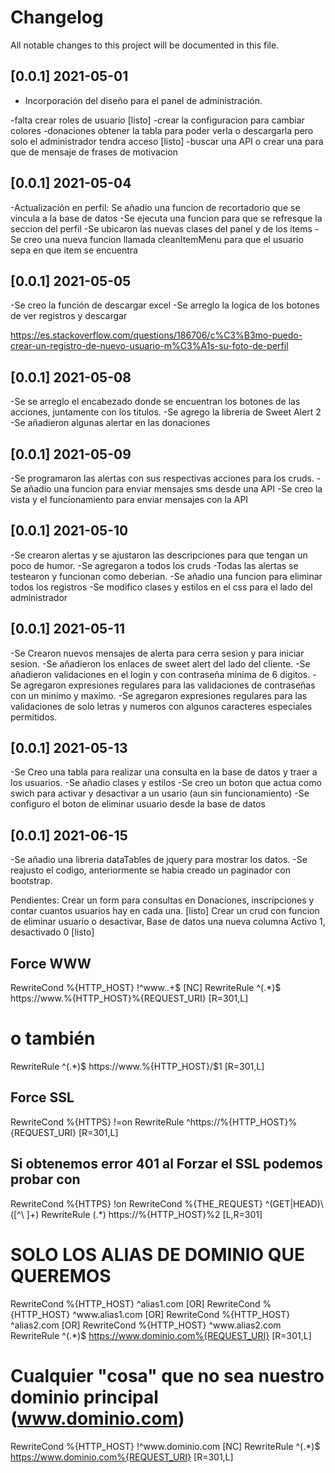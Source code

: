 # Changelog

All notable changes to this project will be documented in this file.

## [0.0.1] 2021-05-01

- Incorporación del diseño para el panel de administración.




-falta crear roles de usuario [listo]
-crear la configuracion para cambiar colores
-donaciones obtener la tabla para poder verla o descargarla pero solo el administrador tendra acceso [listo]
-buscar una API o crear una para que de mensaje de frases de motivacion






## [0.0.1] 2021-05-04
-Actualización en perfil: Se añadio una funcion de recortadorio que se vincula a la base de datos
-Se ejecuta una funcion para que se refresque la seccion del perfil
-Se ubicaron las nuevas clases del panel y de los items
-Se creo una nueva funcion llamada cleanItemMenu para que el usuario sepa en que item se encuentra

## [0.0.1] 2021-05-05
-Se creo la función de descargar excel
-Se arreglo la logica de los botones de ver registros y descargar



https://es.stackoverflow.com/questions/186706/c%C3%B3mo-puedo-crear-un-registro-de-nuevo-usuario-m%C3%A1s-su-foto-de-perfil


## [0.0.1] 2021-05-08
-Se se arreglo el encabezado donde se encuentran los botones de las acciones, juntamente con los titulos.
-Se agrego la libreria de Sweet Alert 2
-Se añadieron algunas alertar en las donaciones

## [0.0.1] 2021-05-09
-Se programaron las alertas con sus respectivas acciones para los cruds.
-Se añadio una funcion para enviar mensajes sms desde una API
-Se creo la vista y el funcionamiento para enviar mensajes con la API

## [0.0.1] 2021-05-10
-Se crearon alertas y se ajustaron las descripciones para que tengan un poco de humor.
-Se agregaron a todos los cruds
-Todas las alertas se testearon y funcionan como deberian.
-Se añadio una funcion para eliminar todos los registros
-Se modifico clases y estilos en el css para el lado del administrador

## [0.0.1] 2021-05-11
-Se Crearon nuevos mensajes de alerta para cerra sesion y para iniciar sesion.
-Se añadieron los enlaces de sweet alert del lado del cliente.
-Se añadieron validaciones en el login y con contraseña minima de 6 digitos.
-Se agregaron expresiones regulares para las validaciones de contraseñas con un minimo y maximo.
-Se agregaron expresiones regulares para las validaciones de solo letras y numeros con algunos caracteres especiales permitidos.

## [0.0.1] 2021-05-13
-Se Creo una tabla para realizar una consulta en la base de datos y traer a los usuarios.
-Se añadio clases y estilos
-Se creo un boton que actua como swich para activar y desactivar a un usario (aun sin funcionamiento)
-Se configuro el boton de eliminar usuario desde la base de datos

## [0.0.1] 2021-06-15
-Se añadio una libreria dataTables de jquery para mostrar los datos.
-Se reajusto el codigo, anteriormente se habia creado un paginador con bootstrap.

Pendientes:
Crear un form para consultas en Donaciones, inscripciones y contar cuantos usuarios hay en cada una. [listo]
Crear un crud con funcion de eliminar usuario o desactivar, Base de datos una nueva columna Activo 1, desactivado 0 [listo]


## Force WWW
  RewriteCond %{HTTP_HOST} !^www\..+$ [NC]
  RewriteRule ^(.*)$ https://www.%{HTTP_HOST}%{REQUEST_URI} [R=301,L]
  # o también
  RewriteRule ^(.*)$ https://www.%{HTTP_HOST}/$1 [R=301,L]

## Force SSL
  RewriteCond %{HTTPS} !=on
  RewriteRule ^https://%{HTTP_HOST}%{REQUEST_URI} [R=301,L]

## Si obtenemos error 401 al Forzar el SSL podemos probar con
  RewriteCond %{HTTPS} !on
  RewriteCond %{THE_REQUEST} ^(GET|HEAD)\ ([^\ ]+)
  RewriteRule (.*) https://%{HTTP_HOST}%2 [L,R=301]


  # SOLO LOS ALIAS DE DOMINIO QUE QUEREMOS
RewriteCond %{HTTP_HOST} ^alias1\.com [OR]
RewriteCond %{HTTP_HOST} ^www\.alias1\.com [OR]
RewriteCond %{HTTP_HOST} ^alias2\.com [OR]
RewriteCond %{HTTP_HOST} ^www\.alias2\.com
RewriteRule ^(.*)$ https://www.dominio.com%{REQUEST_URI} [R=301,L]

# Cualquier "cosa" que no sea nuestro dominio principal (www.dominio.com)
RewriteCond %{HTTP_HOST} !^www\.dominio\.com [NC]
RewriteRule ^(.*)$ https://www.dominio.com%{REQUEST_URI} [R=301,L]